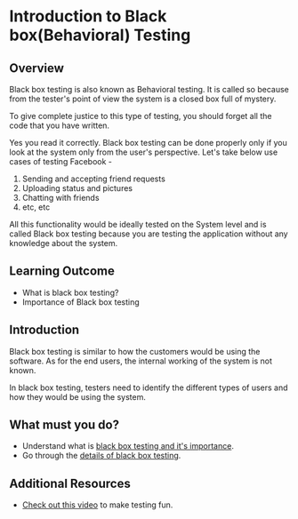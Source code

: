 # Introduction to Black box(Behavioral) Testing

## Overview

Black box testing is also known as Behavioral testing. It is called so because from the tester's point of view the system is a closed box full of mystery.

To give complete justice to this type of testing, you should forget all the code that you have written. 

Yes you read it correctly. Black box testing can be done properly only if you look at the system only from the user's perspective. Let's take below use cases of testing Facebook - 

1. Sending and accepting friend requests
2. Uploading status and pictures
3. Chatting with friends
4. etc, etc

All this functionality would be ideally tested on the System level and is called Black box testing because you are testing the application without any knowledge about the system.

## Learning Outcome

- What is black box testing?
- Importance of Black box testing

## Introduction 

Black box testing is similar to how the customers would be using the software. As for the end users, the internal working of the system is not known.

In black box testing, testers need to identify the different types of users and how they would be using the system.


## What must you do? 
- Understand what is [black box testing and it's importance](https://www.xenonstack.com/insights/what-is-black-box-testing/).
- Go through the [details of black box testing](https://www.softwaretestinghelp.com/black-box-testing/).

## Additional Resources
- [Check out this video](https://www.youtube.com/watch?v=IfXVEz_mMHI) to make testing fun.

